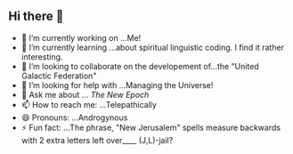 ## Hi there 👋

- 🔭 I’m currently working on ...Me!
- 🌱 I’m currently learning ...about spiritual linguistic coding.  I find it rather interesting. 
- 👯 I’m looking to collaborate on the developement of...the "United Galactic Federation"
- 🤔 I’m looking for help with ...Managing the Universe!
- 💬 Ask me about ... _The New Epoch_
- 📫 How to reach me: ...Telepathically
- 😄 Pronouns: ...Androgynous
- ⚡ Fun fact: ...The phrase, "New Jerusalem" spells measure backwards with 2 extra letters left over____ (J,L)-jail?

<!--
**Smithsonian101/Smithsonian101** is a ✨ _special_ ✨ repository because its `README.md` (this file) appears on your GitHub profile.

Here are some ideas to get you started:

- 🔭 I’m currently working on ...Me!
- 🌱 I’m currently learning ...about spiritual linguistic coding.  I find it rather interesting. 
- 👯 I’m looking to collaborate on ...the "United Galactic Federation"
- 🤔 I’m looking for help with ...Managing the Universe!
- 💬 Ask me about ... _The New Epoch_
- 📫 How to reach me: ...Telepathically
- 😄 Pronouns: ...Androgynous
- ⚡ Fun fact: ...The phrase, "New Jerusalem" spells measure backwards with 2 extra letters left over____ (J,L)-jail?
-->

